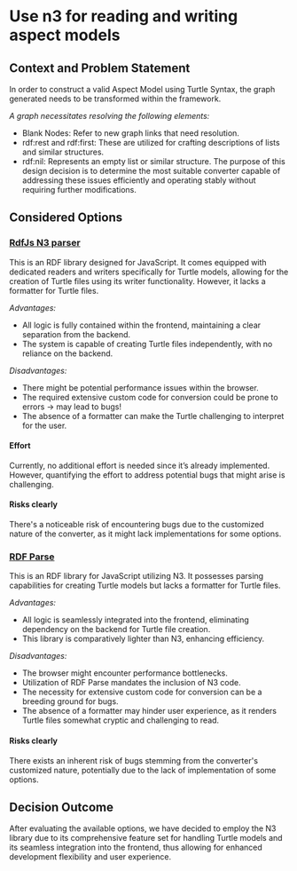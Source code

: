 # Use n3 for reading and writing aspect models

## Context and Problem Statement

In order to construct a valid Aspect Model using Turtle Syntax, the graph generated needs to be transformed within the framework.

_A graph necessitates resolving the following elements:_

* Blank Nodes: Refer to new graph links that need resolution.
* rdf:rest and rdf:first: These are utilized for crafting descriptions of lists and similar structures.
* rdf:nil: Represents an empty list or similar structure.
The purpose of this design decision is to determine the most suitable converter capable of addressing these issues efficiently and operating stably without requiring further modifications.

## Considered Options

### [RdfJs N3 parser](https://github.com/rdfjs/N3.js)

This is an RDF library designed for JavaScript. It comes equipped with dedicated readers and writers specifically for Turtle models, allowing for the creation of Turtle files using its writer functionality. However, it lacks a formatter for Turtle files.

_Advantages:_

* All logic is fully contained within the frontend, maintaining a clear separation from the backend.
* The system is capable of creating Turtle files independently, with no reliance on the backend.

_Disadvantages:_

* There might be potential performance issues within the browser.
* The required extensive custom code for conversion could be prone to errors → may lead to bugs!
* The absence of a formatter can make the Turtle challenging to interpret for the user.

#### Effort

Currently, no additional effort is needed since it’s already implemented. However, quantifying the effort to address potential bugs that might arise is challenging.

#### Risks clearly

There's a noticeable risk of encountering bugs due to the customized nature of the converter, as it might lack implementations for some options.

### [RDF Parse](https://github.com/rubensworks/rdf-parse.js)

This is an RDF library for JavaScript utilizing N3. It possesses parsing capabilities for creating Turtle models but lacks a formatter for Turtle files.

_Advantages:_

* All logic is seamlessly integrated into the frontend, eliminating dependency on the backend for Turtle file creation.
* This library is comparatively lighter than N3, enhancing efficiency.

_Disadvantages:_

* The browser might encounter performance bottlenecks.
* Utilization of RDF Parse mandates the inclusion of N3 code.
* The necessity for extensive custom code for conversion can be a breeding ground for bugs.
* The absence of a formatter may hinder user experience, as it renders Turtle files somewhat cryptic and challenging to read.

#### Risks clearly

There exists an inherent risk of bugs stemming from the converter's customized nature, potentially due to the lack of implementation of some options.

## Decision Outcome

After evaluating the available options, we have decided to employ the N3 library due to its comprehensive feature set for handling Turtle models and its seamless integration into the frontend, thus allowing for enhanced development flexibility and user experience.
